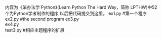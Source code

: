 内容为《笨办法学 Python》(Learn Python The Hard Way，简称 LPTHW)中52个为Python学者制作的程序,以后把代码提交到这里。
ex1.py    #第一个程序
ex2.py    #the second program
ex3.py   
ex4.py      
test3.py   #相应主题程序的扩展
